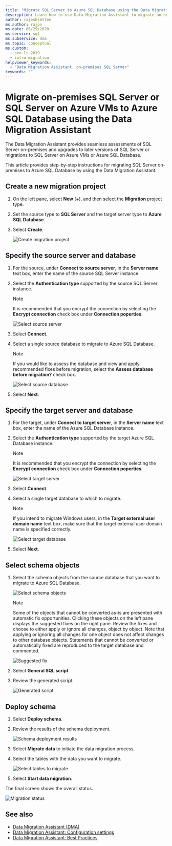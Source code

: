 ```yaml
---
title: "Migrate SQL Server to Azure SQL Database using the Data Migration Assistant"
description: Learn how to use Data Migration Assistant to migrate an on-premises SQL Server to Azure SQL Database
author: rajeshsetlem
ms.author: rajpo
ms.date: 06/29/2020
ms.service: sql
ms.subservice: dma
ms.topic: conceptual
ms.custom:
  - seo-lt-2019
  - intro-migration
helpviewer_keywords:
  - "Data Migration Assistant, on-premises SQL Server"
keywords: ""
---
```


# Migrate on-premises SQL Server or SQL Server on Azure VMs to Azure SQL Database using the Data Migration Assistant

The Data Migration Assistant provides seamless assessments of SQL Server on-premises and upgrades to later versions of SQL Server or migrations to SQL Server on Azure VMs or Azure SQL Database.

This article provides step-by-step instructions for migrating SQL Server on-premises to Azure SQL Database by using the Data Migration Assistant.

## Create a new migration project

1. On the left pane, select **New** (+), and then select the **Migration** project type.

2. Set the source type to **SQL Server** and the target server type to **Azure SQL Database**.

3. Select **Create**.

   ![Create migration project](../dma/media/NewCreate1.png)

## Specify the source server and database

1. For the source, under **Connect to source server**, in the **Server name** text box, enter the name of the source SQL Server instance.

2. Select the **Authentication type** supported by the source SQL Server instance.

   > [!NOTE]
   > It is recommended that you encrypt the connection by selecting the **Encrypt connection** check box under **Connection poperties**.

    ![Select source server](../dma/media/select-source-server.png)

3. Select **Connect**.

4. Select a single source database to migrate to Azure SQL Database.

   > [!NOTE]
   > If you would like to assess the database and view and apply recommended fixes before migration, select the **Assess database before migration?** check box.

    ![Select source database](../dma/media/select-source-database.png)

5. Select **Next**.

## Specify the target server and database

1. For the target, under **Connect to target server**, in the **Server name** text box, enter the name of the Azure SQL Database instance. 

2. Select the **Authentication type** supported by the target Azure SQL Database instance.

   > [!NOTE]
   > It is recommended that you encrypt the connection by selecting the **Encrypt connection** check box under **Connection poperties**.

     ![Select target server](../dma/media/select-target-server.png)

3. Select **Connect**.

4. Select a single target database to which to migrate.

   > [!NOTE]
   > If you intend to migrate Windows users, in the **Target external user domain name** text box, make sure that the target external user domain name is specified correctly.

    ![Select target database](../dma/media/select-target-database.png)

5. Select **Next**.

## Select schema objects

1. Select the schema objects from the source database that you want to migrate to Azure SQL Database.

    ![Select schema objects](../dma/media/select-schema-objects.png)

    > [!NOTE]
    > Some of the objects that cannot be converted as-is are presented with automatic fix opportunities. Clicking these objects on the left pane displays the suggested fixes on the right pane. Review the fixes and choose to either apply or ignore all changes, object by object. Note that applying or ignoring all changes for one object does not affect changes to other database objects. Statements that cannot be converted or automatically fixed are reproduced to the target database and commented.

    ![Suggested fix](../dma/media/suggested-fix.png)

2. Select **General SQL script**.

3. Review the generated script.

    ![Generated script](../dma/media/generated-script.png)

## Deploy schema

1. Select **Deploy schema**.

2. Review the results of the schema deployment.

    ![Schema deployment results](../dma/media/schema-deployment-results.png)

3. Select **Migrate data** to initiate the data migration process.

4. Select the tables with the data you want to migrate.

    ![Select tables to migrate](../dma/media/select-tables-to-migrate.png) 

5. Select **Start data migration**.

The final screen shows the overall status.

   ![Migration status](../dma/media/migration-status.png) 

## See also

* [Data Migration Assistant (DMA)](../dma/dma-overview.md)
* [Data Migration Assistant: Configuration settings](../dma/dma-configurationsettings.md)
* [Data Migration Assistant: Best Practices](../dma/dma-bestpractices.md)
